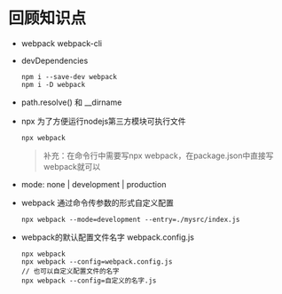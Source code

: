 # 回顾知识点

- webpack webpack-cli

- devDependencies

    ```
    npm i --save-dev webpack
    npm i -D webpack
    ```

- path.resolve() 和 __dirname

- npx 为了方便运行nodejs第三方模块可执行文件

    ```
    npx webpack
    ```

    > 补充：在命令行中需要写npx webpack，在package.json中直接写webpack就可以

- mode: none | development | production

- webpack 通过命令传参数的形式自定义配置

    ```
    npx webpack --mode=development --entry=./mysrc/index.js
    ```

- webpack的默认配置文件名字 webpack.config.js

    ```
    npx webpack
    npx webpack --config=webpack.config.js
    // 也可以自定义配置文件的名字
    npx webpack --config=自定义的名字.js
    ```